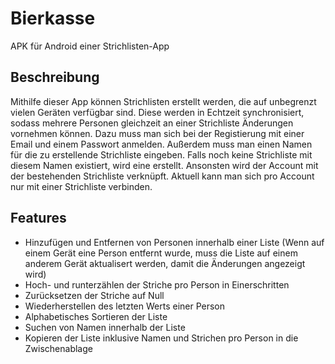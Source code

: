 # Bierkasse
APK für Android einer Strichlisten-App

## Beschreibung
Mithilfe dieser App können Strichlisten erstellt werden, die auf unbegrenzt vielen Geräten verfügbar sind.
Diese werden in Echtzeit synchronisiert, sodass mehrere Personen gleichzeit an einer Strichliste Änderungen vornehmen können.
Dazu muss man sich bei der Registierung mit einer Email und einem Passwort anmelden. Außerdem muss man einen Namen für die zu erstellende Strichliste
eingeben. Falls noch keine Strichliste mit diesem Namen existiert, wird eine erstellt. Ansonsten wird der Account mit der bestehenden Strichliste verknüpft.
Aktuell kann man sich pro Account nur mit einer Strichliste verbinden.

## Features
* Hinzufügen und Entfernen von Personen innerhalb einer Liste
  (Wenn auf einem Gerät eine Person entfernt wurde, muss die Liste auf einem anderem Gerät aktualisert werden, damit die Änderungen angezeigt wird)
* Hoch- und runterzählen der Striche pro Person in Einerschritten
* Zurücksetzen der Striche auf Null
* Wiederherstellen des letzten Werts einer Person
* Alphabetisches Sortieren der Liste
* Suchen von Namen innerhalb der Liste
* Kopieren der Liste inklusive Namen und Strichen pro Person in die Zwischenablage
